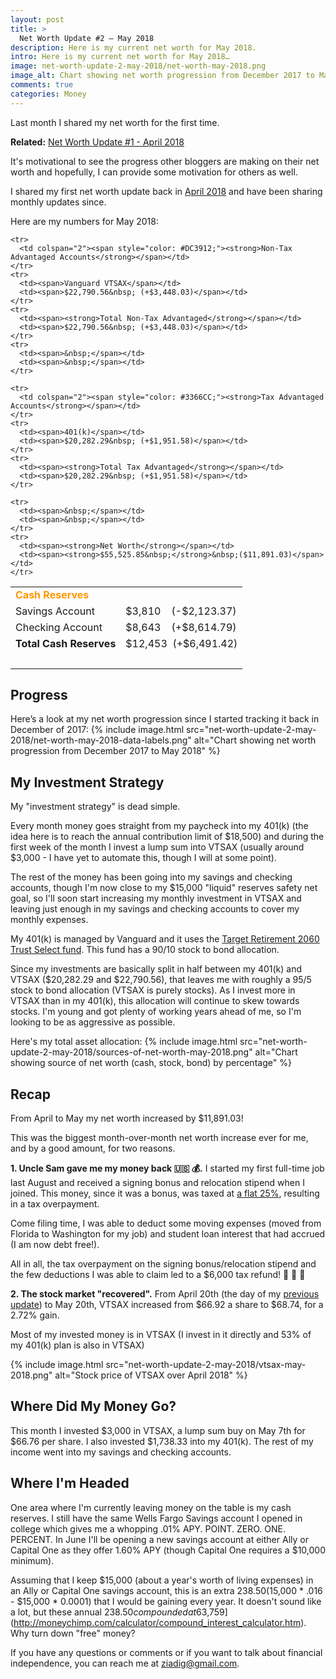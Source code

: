 ```yaml
---
layout: post
title: >
  Net Worth Update #2 – May 2018
description: Here is my current net worth for May 2018.
intro: Here is my current net worth for May 2018…
image: net-worth-update-2-may-2018/net-worth-may-2018.png
image_alt: Chart showing net worth progression from December 2017 to May 2018
comments: true
categories: Money
---
```

Last month I shared my net worth for the first time.

**Related:** [Net Worth Update #1 - April 2018](/net-worth-april-2018)

It's motivational to see the progress other bloggers are making on their net worth and hopefully, I can provide some motivation for others as well.

I shared my first net worth update back in [April 2018](/net-worth-april-2018) and have been sharing monthly updates since.

Here are my numbers for May 2018:
<table>
  <tbody>
    <tr>
      <td colspan="2"><span style="color: #FF9900;"><strong>Cash Reserves</strong></span></td>
    </tr>
    <tr>
      <td><span>Savings Account</span></td>
      <td><span>$3,810&nbsp;&nbsp;&nbsp; (-$2,123.37)</span></td>
    </tr>
    <tr>
      <td><span>Checking Account</span></td>
      <td><span>$8,643&nbsp;&nbsp;&nbsp; (+$8,614.79)</span></td>
    </tr>
    <tr>
      <td><span><strong>Total Cash Reserves</strong></span></td>
      <td><span>$12,453&nbsp; (+$6,491.42)</span></td>
    </tr>
    <tr>
      <td><span>&nbsp;</span></td>
      <td><span>&nbsp;</span></td>
    </tr>

    <tr>
      <td colspan="2"><span style="color: #DC3912;"><strong>Non-Tax Advantaged Accounts</strong></span></td>
    </tr>
    <tr>
      <td><span>Vanguard VTSAX</span></td>
      <td><span>$22,790.56&nbsp; (+$3,448.03)</span></td>
    </tr>
    <tr>
      <td><span><strong>Total Non-Tax Advantaged</strong></span></td>
      <td><span>$22,790.56&nbsp; (+$3,448.03)</span></td>
    </tr>
    <tr>
      <td><span>&nbsp;</span></td>
      <td><span>&nbsp;</span></td>
    </tr>

    <tr>
      <td colspan="2"><span style="color: #3366CC;"><strong>Tax Advantaged Accounts</strong></span></td>
    </tr>
    <tr>
      <td><span>401(k)</span></td>
      <td><span>$20,282.29&nbsp; (+$1,951.58)</span></td>
    </tr>
    <tr>
      <td><span><strong>Total Tax Advantaged</strong></span></td>
      <td><span>$20,282.29&nbsp; (+$1,951.58)</span></td>
    </tr>

    <tr>
      <td><span>&nbsp;</span></td>
      <td><span>&nbsp;</span></td>
    </tr>
    <tr>
      <td><span><strong>Net Worth</strong></span></td>
      <td><span><strong>$55,525.85&nbsp;</strong>&nbsp;($11,891.03)</span></td>
    </tr>
  </tbody>
</table>

## Progress
Here’s a look at my net worth progression since I started tracking it back in December of 2017:
{% include image.html src="net-worth-update-2-may-2018/net-worth-may-2018-data-labels.png" alt="Chart showing net worth progression from December 2017 to May 2018" %}

## My Investment Strategy
My "investment strategy" is dead simple.

Every month money goes straight from my paycheck into my 401(k) (the idea here is to reach the annual contribution limit of $18,500) and during the first week of the month I invest a lump sum into VTSAX (usually around $3,000 - I have yet to automate this, though I will at some point).

The rest of the money has been going into my savings and checking accounts, though I'm now close to my $15,000 "liquid" reserves safety net goal, so I'll soon start increasing my monthly investment in VTSAX and leaving just enough in my savings and checking accounts to cover my monthly expenses.

My 401(k) is managed by Vanguard and it uses the [Target Retirement 2060 Trust Select fund](https://institutional.vanguard.com/VGApp/iip/site/institutional/investments/productoverview?fundId=1685). This fund has a 90/10 stock to bond allocation.

Since my investments are basically split in half between my 401(k) and VTSAX ($20,282.29 and $22,790.56), that leaves me with roughly a 95/5 stock to bond allocation (VTSAX is purely stocks). As I invest more in VTSAX than in my 401(k), this allocation will continue to skew towards stocks. I'm young and got plenty of working years ahead of me, so I'm looking to be as aggressive as possible.

Here's my total asset allocation:
{% include image.html src="net-worth-update-2-may-2018/sources-of-net-worth-may-2018.png" alt="Chart showing source of net worth (cash, stock, bond) by percentage" %}

## Recap
From April to May my net worth increased by $11,891.03!

This was the biggest month-over-month net worth increase ever for me, and by a good amount, for two reasons.

**1. Uncle Sam gave me my money back 🇺🇸 💰.** I started my first full-time job last August and received a signing bonus and relocation stipend when I joined. This money, since it was a bonus, was taxed at [a flat 25%](https://www.consumerismcommentary.com/federal-taxes-on-bonus-pay/), resulting in a tax overpayment.

Come filing time, I was able to deduct some moving expenses (moved from Florida to Washington for my job) and student loan interest that had accrued (I am now debt free!).

All in all, the tax overpayment on the signing bonus/relocation stipend and the few deductions I was able to claim led to a $6,000 tax refund! 🎉 🎈 🎁

**2. The stock market "recovered".**
From April 20th (the day of my [previous update](/net-worth-april-2018)) to May 20th, VTSAX increased from $66.92 a share to $68.74, for a 2.72% gain.

Most of my invested money is in VTSAX (I invest in it directly and 53% of my 401(k) plan is also in VTSAX)

{% include image.html src="net-worth-update-2-may-2018/vtsax-may-2018.png" alt="Stock price of VTSAX over April 2018" %}

## Where Did My Money Go?
This month I invested $3,000 in VTSAX, a lump sum buy on May 7th for $66.76 per share. I also invested $1,738.33 into my 401(k). The rest of my income went into my savings and checking accounts.

## Where I'm Headed
One area where I'm currently leaving money on the table is my cash reserves. I still have the same Wells Fargo Savings account I opened in college which gives me a whopping .01% APY. POINT. ZERO. ONE. PERCENT. In June I'll be opening a new savings account at either Ally or Capital One as they offer 1.60% APY (though Capital One requires a $10,000 minimum).

Assuming that I keep $15,000 (about a year's worth of living expenses) in an Ally or Capital One savings account, this is an extra $238.50 ($15,000 * .016 - $15,000 * 0.0001) that I would be gaining every year. It doesn't sound like a lot, but these annual $238.50 compounded at 6% (standard market return) over 10 years would turn into [$3,759](http://moneychimp.com/calculator/compound_interest_calculator.htm). Why turn down "free" money?

If you have any questions or comments or if you want to talk about financial independence, you can reach me at ziadig@gmail.com.
